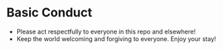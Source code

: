 # Basic Conduct
- Please act respectfully to everyone in this repo and elsewhere! 
- Keep the world welcoming and forgiving to everyone.
Enjoy your stay!

